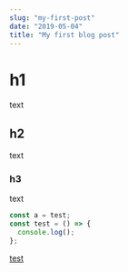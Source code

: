 ```yaml
---
slug: "my-first-post"
date: "2019-05-04"
title: "My first blog post"
---
```


# h1

text

## h2

text

### h3

text

```js
const a = test;
const test = () => {
  console.log();
};
```

[test](https://github.com/soimyy/soimyy.github.io/blob/master/package.json#:~:text=%22description%22%3A%20%22blog%22%2C-,%22author%22%3A%20%22tatsuhikoum%22%2C,%22scripts%22%3A%20%7B,-%22develop%22%3A%20%22gatsby%20develop)
